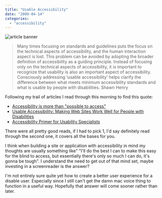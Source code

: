 ```yaml
---
title: "Usable Accessibility"
date: "2009-04-14"
categories: 
  - "accessibility"
---
```


![article banner](images/usable-accessibility.jpg)

> Many times focusing on standards and guidelines puts the focus on the technical aspects of accessibility, and the human interaction aspect is lost. This problem can be avoided by adopting the broader definition of accessibility as a guiding principle. Instead of focusing only on the technical aspects of accessibility, it is important to recognize that usability is also an important aspect of accessibility. Consciously addressing ‘usable accessibility’ helps clarify the difference between what meets minimum accessibility standards and what is usable by people with disabilities. Shawn Henry

Following my trail of articles I read through this morning to find this quote:

- [Accessibility is more than "possible to access"](http://www.456bereastreet.com/archive/200904/accessibility_is_more_than_possible_to_access/)
- [Usable Accessibility: Making Web Sites Work Well for People with Disabilities](http://www.uxmatters.com/mt/archives/2009/02/usable-accessibility-making-web-sites-work-well-for-people-with-disabilities.php)
- [Accessibility Primer for Usability Specialists](http://www.uiaccess.com/upa2002a.html)

There were all pretty good reads, if I had to pick 1, I'd say definitely read through the second one, it covers all the bases for you.

I think when building a site or application with accessibility in mind my thoughts are usually something like" "I'll do the best I can to make this easy for the blind to access, but essentially there's only so much I can do, it's gonna be tough". I understand the need to get out of that mind set, maybe investing in a screenreader is the answer?

I'm not entirely sure quite yet how to create a better user experience for a disable user. Especially since I still can't get the damn mac voice thing to function in a useful way. Hopefully that answer will come sooner rather than later.
